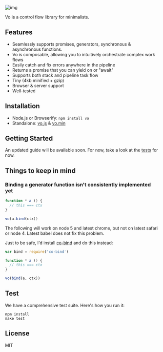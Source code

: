 
![img](https://cldup.com/GbKb42jNdt.png)

Vo is a control flow library for minimalists.

## Features

- Seamlessly supports promises, generators, synchronous & asynchronous functions.
- Vo is composable, allowing you to intuitively orchestrate complex work flows
- Easily catch and fix errors anywhere in the pipeline
- Returns a promise that you can yield on or "await"
- Supports both stack and pipeline task flow
- Tiny (4kb minified + gzip)
- Browser & server support
- Well-tested

## Installation

- Node.js or Browserify: `npm install vo`
- Standalone: [vo.js](dist/vo.js) & [vo.min](dist/vo.min.js)

## Getting Started

An updated guide will be available soon. For now, take a look at the [tests](test/) for now.

## Things to keep in mind

### Binding a generator function isn't consistently implemented yet

```js
function * a () {
  // this === ctx
}

vo(a.bind(ctx))
```

The following will work on node 5 and latest chrome, but not on latest safari or node 4. Latest babel does not fix this problem.

Just to be safe, I'd install [co-bind](https://github.com/vdemedes/co-bind) and do this instead:

```js
var bind = require('co-bind')

function * a () {
  // this === ctx
}

vo(bind(a, ctx))
```

## Test

We have a comprehensive test suite. Here's how you run it:

```
npm install
make test
```

## License

MIT
